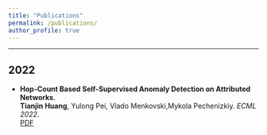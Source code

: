 ```yaml
---
title: "Publications"
permalink: /publications/
author_profile: true
---
```


---
## 2022

* <b>Hop-Count Based Self-Supervised Anomaly Detection on Attributed Networks</b>. <br>
<b>Tianjin Huang</b>, Yulong Pei, Vlado Menkovski,Mykola Pechenizkiy. <i>ECML 2022</i>.<br>
[PDF](https://arxiv.org/abs/2104.07917)


